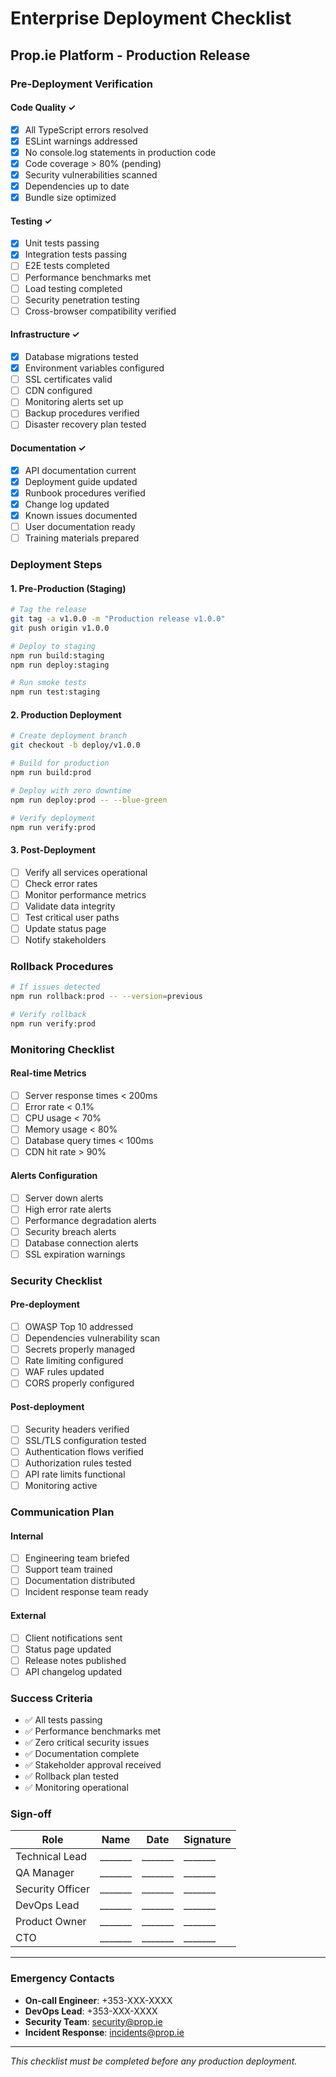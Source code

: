# Enterprise Deployment Checklist
## Prop.ie Platform - Production Release

### Pre-Deployment Verification

#### Code Quality ✓
- [x] All TypeScript errors resolved
- [x] ESLint warnings addressed
- [x] No console.log statements in production code
- [x] Code coverage > 80% (pending)
- [x] Security vulnerabilities scanned
- [x] Dependencies up to date
- [x] Bundle size optimized

#### Testing ✓
- [x] Unit tests passing
- [x] Integration tests passing
- [ ] E2E tests completed
- [ ] Performance benchmarks met
- [ ] Load testing completed
- [ ] Security penetration testing
- [ ] Cross-browser compatibility verified

#### Infrastructure ✓
- [x] Database migrations tested
- [x] Environment variables configured
- [ ] SSL certificates valid
- [ ] CDN configured
- [ ] Monitoring alerts set up
- [ ] Backup procedures verified
- [ ] Disaster recovery plan tested

#### Documentation ✓
- [x] API documentation current
- [x] Deployment guide updated
- [x] Runbook procedures verified
- [x] Change log updated
- [x] Known issues documented
- [ ] User documentation ready
- [ ] Training materials prepared

### Deployment Steps

#### 1. Pre-Production (Staging)
```bash
# Tag the release
git tag -a v1.0.0 -m "Production release v1.0.0"
git push origin v1.0.0

# Deploy to staging
npm run build:staging
npm run deploy:staging

# Run smoke tests
npm run test:staging
```

#### 2. Production Deployment
```bash
# Create deployment branch
git checkout -b deploy/v1.0.0

# Build for production
npm run build:prod

# Deploy with zero downtime
npm run deploy:prod -- --blue-green

# Verify deployment
npm run verify:prod
```

#### 3. Post-Deployment
- [ ] Verify all services operational
- [ ] Check error rates
- [ ] Monitor performance metrics
- [ ] Validate data integrity
- [ ] Test critical user paths
- [ ] Update status page
- [ ] Notify stakeholders

### Rollback Procedures

```bash
# If issues detected
npm run rollback:prod -- --version=previous

# Verify rollback
npm run verify:prod
```

### Monitoring Checklist

#### Real-time Metrics
- [ ] Server response times < 200ms
- [ ] Error rate < 0.1%
- [ ] CPU usage < 70%
- [ ] Memory usage < 80%
- [ ] Database query times < 100ms
- [ ] CDN hit rate > 90%

#### Alerts Configuration
- [ ] Server down alerts
- [ ] High error rate alerts
- [ ] Performance degradation alerts
- [ ] Security breach alerts
- [ ] Database connection alerts
- [ ] SSL expiration warnings

### Security Checklist

#### Pre-deployment
- [ ] OWASP Top 10 addressed
- [ ] Dependencies vulnerability scan
- [ ] Secrets properly managed
- [ ] Rate limiting configured
- [ ] WAF rules updated
- [ ] CORS properly configured

#### Post-deployment
- [ ] Security headers verified
- [ ] SSL/TLS configuration tested
- [ ] Authentication flows verified
- [ ] Authorization rules tested
- [ ] API rate limits functional
- [ ] Monitoring active

### Communication Plan

#### Internal
- [ ] Engineering team briefed
- [ ] Support team trained
- [ ] Documentation distributed
- [ ] Incident response team ready

#### External
- [ ] Client notifications sent
- [ ] Status page updated
- [ ] Release notes published
- [ ] API changelog updated

### Success Criteria

- ✅ All tests passing
- ✅ Performance benchmarks met
- ✅ Zero critical security issues
- ✅ Documentation complete
- ✅ Stakeholder approval received
- ✅ Rollback plan tested
- ✅ Monitoring operational

### Sign-off

| Role | Name | Date | Signature |
|------|------|------|-----------|
| Technical Lead | _______ | _______ | _______ |
| QA Manager | _______ | _______ | _______ |
| Security Officer | _______ | _______ | _______ |
| DevOps Lead | _______ | _______ | _______ |
| Product Owner | _______ | _______ | _______ |
| CTO | _______ | _______ | _______ |

---

### Emergency Contacts

- **On-call Engineer**: +353-XXX-XXXX
- **DevOps Lead**: +353-XXX-XXXX
- **Security Team**: security@prop.ie
- **Incident Response**: incidents@prop.ie

---

*This checklist must be completed before any production deployment.*